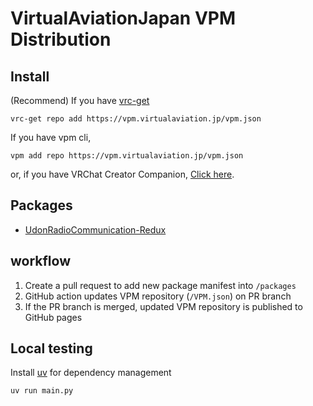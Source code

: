 # VirtualAviationJapan VPM Distribution

## Install
(Recommend) If you have [vrc-get](https://github.com/anatawa12/vrc-get)

```vrc-get repo add https://vpm.virtualaviation.jp/vpm.json```

 If you have vpm cli,

```vpm add repo https://vpm.virtualaviation.jp/vpm.json```

or, if you have VRChat Creator Companion, [Click here](https://vpm.virtualaviation.jp/redirect).

## Packages
+ [UdonRadioCommunication-Redux](https://github.com/VirtualAviationJapan/UdonRadioCommunications-Redux)

## workflow
1. Create a pull request to add new package manifest into `/packages`
2. GitHub action updates VPM repository (`/VPM.json`) on PR branch
3. If the PR branch is merged, updated VPM repository is published to GitHub pages

## Local testing
Install [uv](https://github.com/astral-sh/uv) for dependency management

```bash
uv run main.py
```